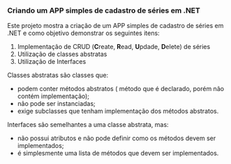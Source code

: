 ### **Criando um APP simples de cadastro de séries em .NET**





Este projeto mostra a criação de um APP simples de cadastro de séries em .NET  e como objetivo demonstrar os seguintes itens:

1. Implementação de CRUD (**C**reate, **R**ead, **U**pdade, **D**elete) de séries
2. Utilização de classes abstratas
3. Utilização de Interfaces



Classes abstratas são classes que:

- podem conter métodos abstratos ( método que é declarado, porém não contém implementação);
- não pode ser instanciadas;
- exige subclasses que tenham implementação dos métodos abstratos.



Interfaces são semelhantes a uma classe abstrata, mas:

-  não possui atributos e não pode definir como os métodos devem ser implementados;
- é simplesmente uma lista de métodos que devem ser implementados.



